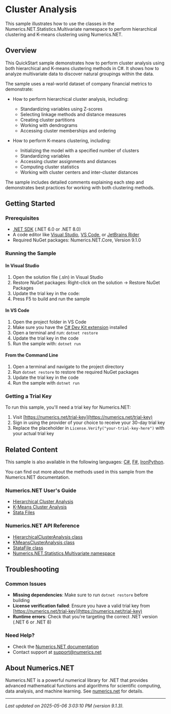 # Cluster Analysis

This sample illustrates how to use the classes in the Numerics.NET.Statistics.Multivariate namespace to perform hierarchical clustering and K-means clustering using Numerics.NET.

## Overview

This QuickStart sample demonstrates how to perform cluster analysis using both hierarchical and K-means 
clustering methods in C#. It shows how to analyze multivariate data to discover natural groupings 
within the data.

The sample uses a real-world dataset of company financial metrics to demonstrate:

- How to perform hierarchical cluster analysis, including:
  - Standardizing variables using Z-scores
  - Selecting linkage methods and distance measures
  - Creating cluster partitions
  - Working with dendrograms
  - Accessing cluster memberships and ordering

- How to perform K-means clustering, including:
  - Initializing the model with a specified number of clusters
  - Standardizing variables
  - Accessing cluster assignments and distances
  - Computing cluster statistics
  - Working with cluster centers and inter-cluster distances
  
The sample includes detailed comments explaining each step and demonstrates best practices for working
with both clustering methods.


## Getting Started

### Prerequisites

- [.NET SDK](https://dotnet.microsoft.com/download) (.NET 6.0 or .NET 8.0)
- A code editor like [Visual Studio](https://visualstudio.microsoft.com/), [VS Code](https://code.visualstudio.com/), or [JetBrains Rider](https://www.jetbrains.com/rider/)
- Required NuGet packages: Numerics.NET.Core, Version 9.1.0

### Running the Sample

#### In Visual Studio
1. Open the solution file (.sln) in Visual Studio
2. Restore NuGet packages: Right-click on the solution → Restore NuGet Packages
3. Update the trial key in the code:
4. Press F5 to build and run the sample

#### In VS Code

1. Open the project folder in VS Code
2. Make sure you have the [C# Dev Kit extension](https://marketplace.visualstudio.com/items?itemName=ms-dotnettools.csdevkit) installed
3. Open a terminal and run: `dotnet restore`
4. Update the trial key in the code 
5. Run the sample with: `dotnet run`

#### From the Command Line

1. Open a terminal and navigate to the project directory
2. Run `dotnet restore` to restore the required NuGet packages
3. Update the trial key in the code
4. Run the sample with `dotnet run`

### Getting a Trial Key

To run this sample, you'll need a trial key for Numerics.NET:

1. Visit [https://numerics.net/trial-key](https://numerics.net/trial-key)
2. Sign in using the provider of your choice to receive your 30-day trial key
3. Replace the placeholder in `License.Verify("your-trial-key-here")` with your actual trial key

## Related Content

This sample is also available in the following languages: 
[C#](https://github.com/NumericsDotNet/quickstart-csharp/tree/net6.0/statistics/multivariate-analysis/cluster-analysis), [F#](https://github.com/NumericsDotNet/quickstart-fsharp/tree/net6.0/statistics/multivariate-analysis/cluster-analysis), [IronPython](https://github.com/NumericsDotNet/quickstart-ironpython/tree/net6.0/statistics/multivariate-analysis/cluster-analysis).

You can find out more about the methods used in this sample from the Numerics.NET documentation.

### Numerics.NET User's Guide

- [Hierarchical Cluster Analysis](https://numerics.net/documentation/latest/statistics/multivariate-analysis/hierarchical-cluster-analysis)
- [K-Means Cluster Analysis](https://numerics.net/documentation/latest/statistics/multivariate-analysis/k-means-cluster-analysis)
- [Stata Files](https://numerics.net/documentation/latest/data-access/stata-files)

### Numerics.NET API Reference

- [HierarchicalClusterAnalysis class](https://numerics.net/documentation/latest/reference/numerics.net.statistics.multivariate.hierarchicalclusteranalysis)
- [KMeansClusterAnalysis class](https://numerics.net/documentation/latest/reference/numerics.net.statistics.multivariate.kmeansclusteranalysis)
- [StataFile class](https://numerics.net/documentation/latest/reference/numerics.net.data.stata.statafile)
- [Numerics.NET.Statistics.Multivariate namespace](https://numerics.net/documentation/latest/reference/numerics.net.statistics.multivariate)


## Troubleshooting

### Common Issues

- **Missing dependencies**: Make sure to run `dotnet restore` before building
- **License verification failed**: Ensure you have a valid trial key from [https://numerics.net/trial-key](https://numerics.net/trial-key)
- **Runtime errors**: Check that you're targeting the correct .NET version (.NET 6 or .NET 8)

### Need Help?

- Check the [Numerics.NET documentation](https://numerics.net/documentation/)
- Contact support at [support@numerics.net](mailto:support@numerics.net?subject=ClusterAnalysis%20QuickStart%20Sample%20%28Visual+Basic%29)

## About Numerics.NET

Numerics.NET is a powerful numerical library for .NET that provides advanced mathematical 
functions and algorithms for scientific computing, data analysis, and machine learning.
See [numerics.net](https://numerics.net) for details.

---

_Last updated on 2025-05-06 3:03:10 PM (version 9.1.3)._
